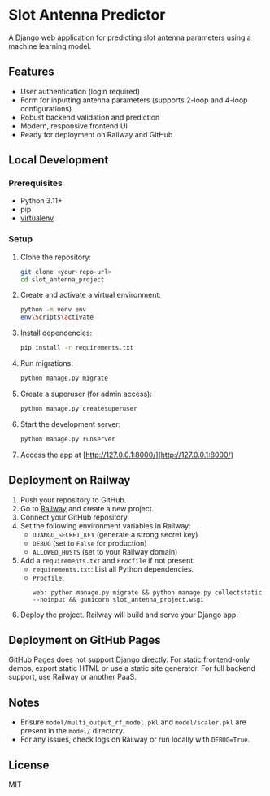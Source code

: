 # Slot Antenna Predictor

A Django web application for predicting slot antenna parameters using a machine learning model.

## Features

- User authentication (login required)
- Form for inputting antenna parameters (supports 2-loop and 4-loop configurations)
- Robust backend validation and prediction
- Modern, responsive frontend UI
- Ready for deployment on Railway and GitHub

## Local Development

### Prerequisites

- Python 3.11+
- pip
- [virtualenv](https://virtualenv.pypa.io/en/latest/)

### Setup

1. Clone the repository:
   ```sh
   git clone <your-repo-url>
   cd slot_antenna_project
   ```
2. Create and activate a virtual environment:
   ```sh
   python -m venv env
   env\Scripts\activate
   ```
3. Install dependencies:
   ```sh
   pip install -r requirements.txt
   ```
4. Run migrations:
   ```sh
   python manage.py migrate
   ```
5. Create a superuser (for admin access):
   ```sh
   python manage.py createsuperuser
   ```
6. Start the development server:
   ```sh
   python manage.py runserver
   ```
7. Access the app at [http://127.0.0.1:8000/](http://127.0.0.1:8000/)

## Deployment on Railway

1. Push your repository to GitHub.
2. Go to [Railway](https://railway.app/) and create a new project.
3. Connect your GitHub repository.
4. Set the following environment variables in Railway:
   - `DJANGO_SECRET_KEY` (generate a strong secret key)
   - `DEBUG` (set to `False` for production)
   - `ALLOWED_HOSTS` (set to your Railway domain)
5. Add a `requirements.txt` and `Procfile` if not present:
   - `requirements.txt`: List all Python dependencies.
   - `Procfile`:
     ```
     web: python manage.py migrate && python manage.py collectstatic --noinput && gunicorn slot_antenna_project.wsgi
     ```
6. Deploy the project. Railway will build and serve your Django app.

## Deployment on GitHub Pages

GitHub Pages does not support Django directly. For static frontend-only demos, export static HTML or use a static site generator. For full backend support, use Railway or another PaaS.

## Notes

- Ensure `model/multi_output_rf_model.pkl` and `model/scaler.pkl` are present in the `model/` directory.
- For any issues, check logs on Railway or run locally with `DEBUG=True`.

## License

MIT
